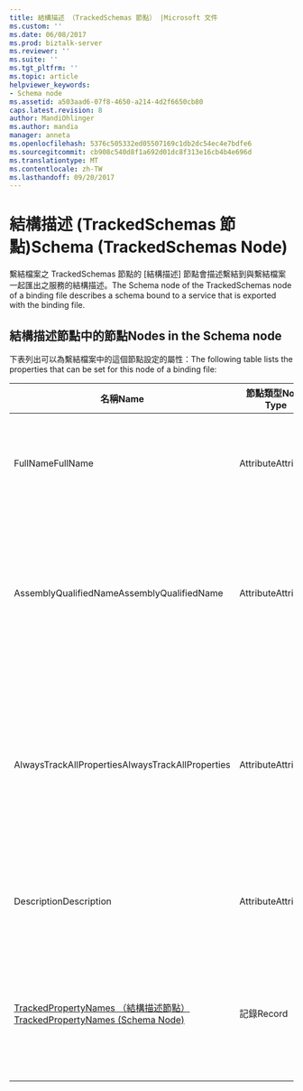 ```yaml
---
title: 結構描述 （TrackedSchemas 節點） |Microsoft 文件
ms.custom: ''
ms.date: 06/08/2017
ms.prod: biztalk-server
ms.reviewer: ''
ms.suite: ''
ms.tgt_pltfrm: ''
ms.topic: article
helpviewer_keywords:
- Schema node
ms.assetid: a503aad6-07f8-4650-a214-4d2f6650cb80
caps.latest.revision: 8
author: MandiOhlinger
ms.author: mandia
manager: anneta
ms.openlocfilehash: 5376c505332ed05507169c1db2dc54ec4e7bdfe6
ms.sourcegitcommit: cb908c540d8f1a692d01dc8f313e16cb4b4e696d
ms.translationtype: MT
ms.contentlocale: zh-TW
ms.lasthandoff: 09/20/2017
---
```

# <a name="schema-trackedschemas-node"></a><span data-ttu-id="81206-102">結構描述 (TrackedSchemas 節點)</span><span class="sxs-lookup"><span data-stu-id="81206-102">Schema (TrackedSchemas Node)</span></span>
<span data-ttu-id="81206-103">繫結檔案之 TrackedSchemas 節點的 [結構描述] 節點會描述繫結到與繫結檔案一起匯出之服務的結構描述。</span><span class="sxs-lookup"><span data-stu-id="81206-103">The Schema node of the TrackedSchemas node of a binding file describes a schema bound to a service that is exported with the binding file.</span></span>  
  
## <a name="nodes-in-the-schema-node"></a><span data-ttu-id="81206-104">結構描述節點中的節點</span><span class="sxs-lookup"><span data-stu-id="81206-104">Nodes in the Schema node</span></span>  
 <span data-ttu-id="81206-105">下表列出可以為繫結檔案中的這個節點設定的屬性：</span><span class="sxs-lookup"><span data-stu-id="81206-105">The following table lists the properties that can be set for this node of a binding file:</span></span>  
  
|<span data-ttu-id="81206-106">**名稱**</span><span class="sxs-lookup"><span data-stu-id="81206-106">**Name**</span></span>|<span data-ttu-id="81206-107">**節點類型**</span><span class="sxs-lookup"><span data-stu-id="81206-107">**Node Type**</span></span>|<span data-ttu-id="81206-108">**資料類型**</span><span class="sxs-lookup"><span data-stu-id="81206-108">**Data Type**</span></span>|<span data-ttu-id="81206-109">**說明**</span><span class="sxs-lookup"><span data-stu-id="81206-109">**Description**</span></span>|<span data-ttu-id="81206-110">**限制**</span><span class="sxs-lookup"><span data-stu-id="81206-110">**Restrictions**</span></span>|<span data-ttu-id="81206-111">**註解**</span><span class="sxs-lookup"><span data-stu-id="81206-111">**Comments**</span></span>|  
|--------------|-------------------|-------------------|---------------------|----------------------|------------------|  
|<span data-ttu-id="81206-112">FullName</span><span class="sxs-lookup"><span data-stu-id="81206-112">FullName</span></span>|<span data-ttu-id="81206-113">Attribute</span><span class="sxs-lookup"><span data-stu-id="81206-113">Attribute</span></span>|<span data-ttu-id="81206-114">xs:string</span><span class="sxs-lookup"><span data-stu-id="81206-114">xs:string</span></span>|<span data-ttu-id="81206-115">指定此結構描述的完整名稱。</span><span class="sxs-lookup"><span data-stu-id="81206-115">Specifies the full name for the schema.</span></span>|<span data-ttu-id="81206-116">不需要</span><span class="sxs-lookup"><span data-stu-id="81206-116">Not required</span></span>|<span data-ttu-id="81206-117">預設值：空白</span><span class="sxs-lookup"><span data-stu-id="81206-117">Default value: empty</span></span>|  
|<span data-ttu-id="81206-118">AssemblyQualifiedName</span><span class="sxs-lookup"><span data-stu-id="81206-118">AssemblyQualifiedName</span></span>|<span data-ttu-id="81206-119">Attribute</span><span class="sxs-lookup"><span data-stu-id="81206-119">Attribute</span></span>|<span data-ttu-id="81206-120">xs:string</span><span class="sxs-lookup"><span data-stu-id="81206-120">xs:string</span></span>|<span data-ttu-id="81206-121">指定包含此結構描述之組件的完整格式名稱。</span><span class="sxs-lookup"><span data-stu-id="81206-121">Specifies the qualified name for the assembly containing this schema.</span></span>|<span data-ttu-id="81206-122">不需要</span><span class="sxs-lookup"><span data-stu-id="81206-122">Not required</span></span>|<span data-ttu-id="81206-123">預設值：空白</span><span class="sxs-lookup"><span data-stu-id="81206-123">Default value: empty</span></span>|  
|<span data-ttu-id="81206-124">AlwaysTrackAllProperties</span><span class="sxs-lookup"><span data-stu-id="81206-124">AlwaysTrackAllProperties</span></span>|<span data-ttu-id="81206-125">Attribute</span><span class="sxs-lookup"><span data-stu-id="81206-125">Attribute</span></span>|<span data-ttu-id="81206-126">xs:boolean</span><span class="sxs-lookup"><span data-stu-id="81206-126">xs:boolean</span></span>|<span data-ttu-id="81206-127">指定是否要追蹤指定之組件的所有屬性。</span><span class="sxs-lookup"><span data-stu-id="81206-127">Specifies whether to track all properties for the specified assembly.</span></span>|<span data-ttu-id="81206-128">Required</span><span class="sxs-lookup"><span data-stu-id="81206-128">Required</span></span>|<span data-ttu-id="81206-129">預設值：無</span><span class="sxs-lookup"><span data-stu-id="81206-129">Default value: none</span></span><br /><br /> <span data-ttu-id="81206-130">設定為**true**追蹤所有屬性，否則設為**false**。</span><span class="sxs-lookup"><span data-stu-id="81206-130">Set to **true** to track all properties, otherwise set to **false**.</span></span>|  
|<span data-ttu-id="81206-131">Description</span><span class="sxs-lookup"><span data-stu-id="81206-131">Description</span></span>|<span data-ttu-id="81206-132">Attribute</span><span class="sxs-lookup"><span data-stu-id="81206-132">Attribute</span></span>|<span data-ttu-id="81206-133">xs:string</span><span class="sxs-lookup"><span data-stu-id="81206-133">xs:string</span></span>|<span data-ttu-id="81206-134">指定此結構描述的描述。</span><span class="sxs-lookup"><span data-stu-id="81206-134">Specifies a description for the schema.</span></span>|<span data-ttu-id="81206-135">不需要</span><span class="sxs-lookup"><span data-stu-id="81206-135">Not required</span></span>|<span data-ttu-id="81206-136">預設值：空白</span><span class="sxs-lookup"><span data-stu-id="81206-136">Default value: empty</span></span>|  
|[<span data-ttu-id="81206-137">TrackedPropertyNames （結構描述節點）</span><span class="sxs-lookup"><span data-stu-id="81206-137">TrackedPropertyNames (Schema Node)</span></span>](../core/trackedpropertynames-schema-node.md)|<span data-ttu-id="81206-138">記錄</span><span class="sxs-lookup"><span data-stu-id="81206-138">Record</span></span>|<span data-ttu-id="81206-139">ArrayOfString (ComplexType)</span><span class="sxs-lookup"><span data-stu-id="81206-139">ArrayOfString (ComplexType)</span></span>|<span data-ttu-id="81206-140">指定要追蹤之屬性的項目容器。</span><span class="sxs-lookup"><span data-stu-id="81206-140">Container for the elements that specify the properties to be tracked.</span></span>|<span data-ttu-id="81206-141">不需要</span><span class="sxs-lookup"><span data-stu-id="81206-141">Not required</span></span>|<span data-ttu-id="81206-142">預設值：無</span><span class="sxs-lookup"><span data-stu-id="81206-142">Default value: none</span></span>|